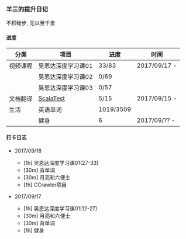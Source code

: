### 羊三的提升日记

不积硅步, 无以至千里

#### 进度

| 分类   | 项目                                       | 进度        | 时间           |
| ---- | ---------------------------------------- | --------- | ------------ |
| 视频课程 | 吴恩达深度学习课01                               | 33/83     | 2017/09/17 - |
|      | 吴恩达深度学习课02                               | 0/69      |              |
|      | 吴恩达深度学习课03                               | 0/57      |              |
| 文档翻译 | [ScalaTest](http://www.scalatest.org/user_guide) | 5/15      | 2017/09/15 - |
| 生活   | 英语单词                                     | 1019/3509 |              |
|      | 健身                                       | 6         | 2017/09/?? - |



#### 打卡日志

- 2017/09/18
  -  [1h] 吴恩达深度学习课01(27-33)
  -  [30m] 背单词
  -  [30m] 月亮和六便士
  -  [1h] CCrawler项目


- 2017/09/17 
  - [1h] 吴恩达深度学习课01(12-27)
  - [30m] 月亮和六便士
  - [30m] 背单词
  - [1h] 健身

